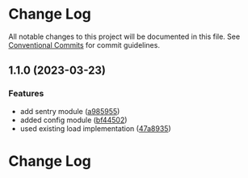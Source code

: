 # Change Log

All notable changes to this project will be documented in this file.
See [Conventional Commits](https://conventionalcommits.org) for commit guidelines.

## 1.1.0 (2023-03-23)

### Features

- add sentry module ([a985955](https://github.com/saswatds/cortes/commit/a9859556e0578af9f179256b1dac45cc9c0bd197))
- added config module ([bf44502](https://github.com/saswatds/cortes/commit/bf445029dfa028cb88fe00ebc0665460ea7cd623))
- used existing load implementation ([47a8935](https://github.com/saswatds/cortes/commit/47a893576e6ddaddcf940dfb25dc20e42a718b5b))

# Change Log
